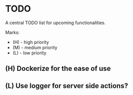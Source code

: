 # TODO

A central TODO list for upcoming functionalities.

Marks:
- (H) - high priority
- (M) - medium priority
- (L) - low priority

## (H) Dockerize for the ease of use

## (L) Use logger for server side actions?
